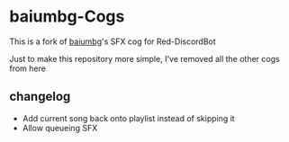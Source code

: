 # baiumbg-Cogs
This is a fork of [baiumbg](https://github.com/baiumbg/baiumbg-Cogs)'s SFX cog for Red-DiscordBot

Just to make this repository more simple, I've removed all the other cogs from here

## changelog
- Add current song back onto playlist instead of skipping it
- Allow queueing SFX 

